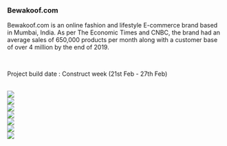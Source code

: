 <h3>Bewakoof.com</h3>

<p>Bewakoof.com is an online fashion and lifestyle E-commerce brand based in Mumbai, India.
As per The Economic Times and CNBC, the brand had an average sales of 650,000 products per month along with a customer base of over 4 million by the end of 2019.</p>

<br/>
<p>Project build date : Construct week (21st Feb - 27th Feb)</p>

<br/>
<img src="https://miro.medium.com/max/700/1*KZindCzL5cCBPGph-t5ETA.png">

<br/>
<img src="https://miro.medium.com/max/700/1*wNYwqMcC43ROlTSn8mJQ4Q.png">

<br/>
<img src="https://miro.medium.com/max/700/1*JpT0MONUJbofVNrhJ3m4Sg.png">

<br/>
<img src="https://miro.medium.com/max/700/1*2bvZzIWmYtxWjNqF2mK6eQ.png">

<br/>
<img src="https://miro.medium.com/max/700/1*k3oUc1hcNcKh9J9yOVEWIQ.png">

<br/>
<img src="https://miro.medium.com/max/700/1*vI5UJOr-snYm30itWA_2Sw.png">

<br/>
<img src="https://miro.medium.com/max/700/1*KP_WfxwraQbld2ORBGYgJQ.png">
